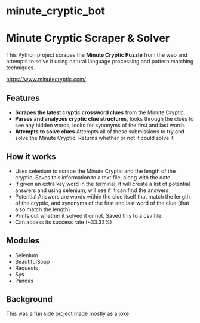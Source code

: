 # minute_cryptic_bot

# Minute Cryptic Scraper & Solver

This Python project scrapes the **Minute Cryptic Puzzle** from the web and attempts to solve it using natural language processing and pattern matching techniques.

https://www.minutecryptic.com/

## Features
- **Scrapes the latest cryptic crossword clues** from the Minute Cryptic.
- **Parses and analyzes cryptic clue structures**, looks through the clues to see any hidden words, looks for synonyms of the first and last words
- **Attempts to solve clues** Attempts all of these submissions to try and solve the Minute Cryptic. Returns whether or not it could solve it

## How it works
- Uses selenium to scrape the Minute Cryptic and the length of the cryptic. Saves this information to a text file, along with the date
- If given an extra key word in the terminal, it will create a list of potential answers and using selenium, will see if it can find the answers
- Potential Answers are words within the clue itself that match the length of the cryptic, and synonyms of the first and last word of the clue (that also match the length)
- Prints out whether it solved it or not. Saved this to a csv file.
- Can access its success rate (~33.33%)

## Modules
- Selenium
- BeautifulSoup
- Requests
- Sys
- Pandas

## Background
This was a fun side project made mostly as a joke. 
